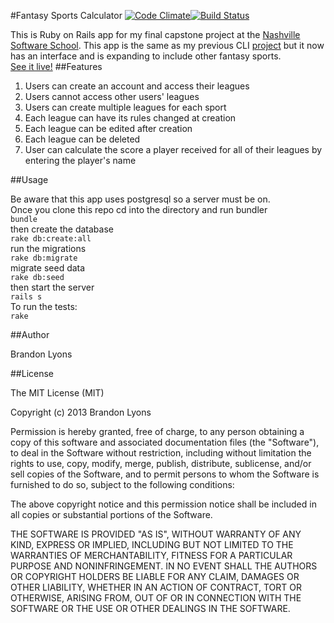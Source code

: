#Fantasy Sports Calculator
[![Code Climate](https://codeclimate.com/github/Brandon-Lyons/Fantasy-Sports-Calculator-Rails.png)](https://codeclimate.com/github/Brandon-Lyons/Fantasy-Sports-Calculator-Rails)[![Build Status](https://travis-ci.org/Brandon-Lyons/Fantasy-Sports-Calculator-Rails.png)](https://travis-ci.org/Brandon-Lyons/Fantasy-Sports-Calculator-Rails)

This is Ruby on Rails app for my final capstone project at the [Nashville Software School](http://nashvillesoftwareschool.com/). This app is the same as my previous CLI [project](https://github.com/Brandon-Lyons/Fantasy-Sports-Calculator) but it now has an interface and is expanding to include other fantasy sports.<br />
[See it live!](http://fantasy-sports-calculator.herokuapp.com/)
##Features

1. Users can create an account and access their leagues
2. Users cannot access other users' leagues
3. Users can create multiple leagues for each sport
4. Each league can have its rules changed at creation
5. Each league can be edited after creation
6. Each league can be deleted
7. User can calculate the score a player received for all of their leagues by entering the player's name

##Usage

Be aware that this app uses postgresql so a server must be on.<br />
Once you clone this repo cd into the directory and run bundler<br />
`bundle`<br />
then create the database<br />
`rake db:create:all`<br />
run the migrations<br />
`rake db:migrate`<br />
migrate seed data<br />
`rake db:seed`<br />
then start the server<br />
`rails s`<br />
To run the tests:<br />
`rake`<br />


##Author

Brandon Lyons

##License

The MIT License (MIT)

Copyright (c) 2013 Brandon Lyons

Permission is hereby granted, free of charge, to any person obtaining a copy
of this software and associated documentation files (the "Software"), to deal
in the Software without restriction, including without limitation the rights
to use, copy, modify, merge, publish, distribute, sublicense, and/or sell
copies of the Software, and to permit persons to whom the Software is
furnished to do so, subject to the following conditions:

The above copyright notice and this permission notice shall be included in
all copies or substantial portions of the Software.

THE SOFTWARE IS PROVIDED "AS IS", WITHOUT WARRANTY OF ANY KIND, EXPRESS OR
IMPLIED, INCLUDING BUT NOT LIMITED TO THE WARRANTIES OF MERCHANTABILITY,
FITNESS FOR A PARTICULAR PURPOSE AND NONINFRINGEMENT. IN NO EVENT SHALL THE
AUTHORS OR COPYRIGHT HOLDERS BE LIABLE FOR ANY CLAIM, DAMAGES OR OTHER
LIABILITY, WHETHER IN AN ACTION OF CONTRACT, TORT OR OTHERWISE, ARISING FROM,
OUT OF OR IN CONNECTION WITH THE SOFTWARE OR THE USE OR OTHER DEALINGS IN
THE SOFTWARE.
